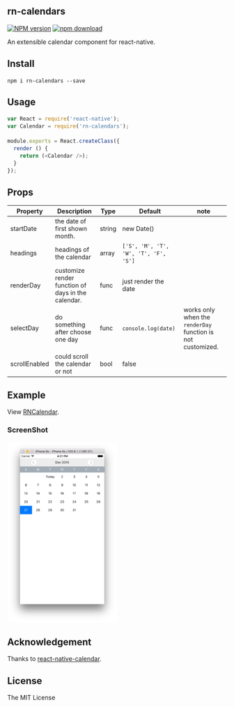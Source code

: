 rn-calendars
---

[![NPM version][npm-image]][npm-url]
[![npm download][download-image]][download-url]

[npm-image]: http://img.shields.io/npm/v/rn-calendars.svg?style=flat-square
[npm-url]: http://npmjs.org/package/rn-calendars
[download-image]: https://img.shields.io/npm/dm/rn-calendars.svg?style=flat-square
[download-url]: https://npmjs.org/package/rn-calendars

An extensible calendar component for react-native.

## Install

```
npm i rn-calendars --save
```

## Usage

```js
var React = require('react-native');
var Calendar = require('rn-calendars');

module.exports = React.createClass({
  render () {
    return (<Calendar />);
  }
});
```

## Props

Property  | Description | Type | Default | note
----------|-------------|------|---------|------
startDate | the date of first shown month. | string | new Date() |
headings  | headings of the calendar | array | `['S', 'M', 'T', 'W', 'T', 'F', 'S']` |
renderDay | customize render function of days in the calendar. | func | just render the date |
selectDay | do something after choose one day | func | `console.log(date)` | works only when the `renderDay` function is not customized.
scrollEnabled | could scroll the calendar or not | bool | false |

## Example

View [RNCalendar](RNCalendar).

### ScreenShot

<img width="50%" src="./screenshot.png" />

## Acknowledgement

Thanks to [react-native-calendar](https://github.com/christopherdro/react-native-calendar).

## License

The MIT License
